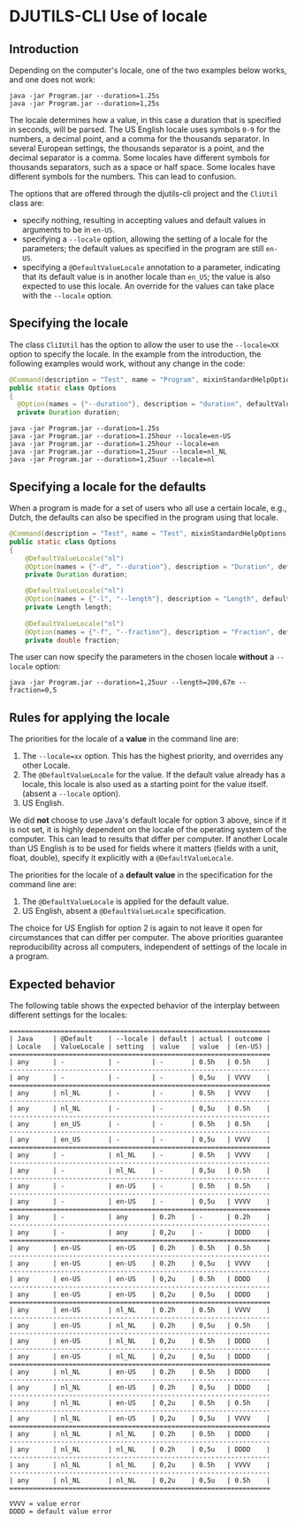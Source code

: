 # DJUTILS-CLI Use of locale

## Introduction

Depending on the computer's locale, one of the two examples below works, and one does not work:

```text
java -jar Program.jar --duration=1.25s
java -jar Program.jar --duration=1,25s
```

The locale determines how a value, in this case a duration that is specified in seconds, will be parsed. The US English locale uses symbols `0-9` for the numbers, a decimal point, and a comma for the thousands separator. In several European settings, the thousands separator is a point, and the decimal separator is a comma. Some locales have different symbols for thousands separators, such as a space or half space. Some locales have different symbols for the numbers. This can lead to confusion. 

The options that are offered through the djutils-cli project and the `CliUtil` class are:

- specify nothing, resulting in accepting values and default values in arguments to be in `en-US`.
- specifying a `--locale` option, allowing the setting of a locale for the parameters; the default values as specified in the program are still `en-US`.
- specifying a `@DefaultValueLocale` annotation to a parameter, indicating that its default value is in another locale than `en_US`; the value is also expected to use this locale. An override for the values can take place with the `--locale` option.


## Specifying the locale

The class `CliIUtil` has the option to allow the user to use the `--locale=XX` option to specify the locale. In the example from the introduction, the following examples would work, without any change in the code:

```java
@Command(description = "Test", name = "Program", mixinStandardHelpOptions = true, version = "1.0")
public static class Options
{
  @Option(names = {"--duration"}, description = "duration", defaultValue = "0.0s")
  private Duration duration;
```

```text
java -jar Program.jar --duration=1.25s
java -jar Program.jar --duration=1.25hour --locale=en-US
java -jar Program.jar --duration=1.25hour --locale=en
java -jar Program.jar --duration=1,25uur --locale=nl_NL
java -jar Program.jar --duration=1,25uur --locale=nl
```

## Specifying a locale for the defaults

When a program is made for a set of users who all use a certain locale, e.g., Dutch, the defaults can also be specified in the program using that locale.

```java
@Command(description = "Test", name = "Test", mixinStandardHelpOptions = true, version = "1.0")
public static class Options
{
    @DefaultValueLocale("nl")
    @Option(names = {"-d", "--duration"}, description = "Duration", defaultValue = "0,5s")
    private Duration duration;

    @DefaultValueLocale("nl")
    @Option(names = {"-l", "--length"}, description = "Length", defaultValue = "17,2m")
    private Length length;
    
    @DefaultValueLocale("nl")
    @Option(names = {"-f", "--fraction"}, description = "Fraction", defaultValue = "0,4")
    private double fraction;
```

The user can now specify the parameters in the chosen locale **without** a `--locale` option:

```text
java -jar Program.jar --duration=1,25uur --length=200,67m --fraction=0,5
```


## Rules for applying the locale

The priorities for the locale of a **value** in the command line are:

1. The `--locale=xx` option. This has the highest priority, and overrides any other Locale.
2. The `@DefaultValueLocale` for the value. If the default value already has a locale, this locale is also used as a starting point for the value itself. (absent a `--locale` option).
3. US English.

We did **not** choose to use Java's default locale for option 3 above, since if it is not set, it is highly dependent on the locale of the operating system of the computer. This can lead to results that differ per computer. If another Locale than US English is to be used for fields where it matters (fields with a unit, float, double), specify it explicitly with a `@DefaultValueLocale`.  

The priorities for the locale of a **default value** in the specification for the command line are:

1. The `@DefaultValueLocale` is applied for the default value.
2. US English, absent a `@DefaultValueLocale` specification.

The choice for US English for option 2 is again to not leave it open for circumstances that can differ per computer. The above priorities guarantee reproducibility across all computers, independent of settings of the locale in a program.


## Expected behavior

The following table shows the expected behavior of the interplay between different settings for the locales:

```text
==================================================================
| Java     | @Default    | --locale | default | actual | outcome |
| Locale   | ValueLocale | setting  | value   | value  | (en-US) |
==================================================================
| any      | -           | -        | -       | 0.5h   | 0.5h    |
------------------------------------------------------------------
| any      | -           | -        | -       | 0,5u   | VVVV    |
==================================================================
| any      | nl_NL       | -        | -       | 0.5h   | VVVV    |
------------------------------------------------------------------
| any      | nl_NL       | -        | -       | 0,5u   | 0.5h    |
------------------------------------------------------------------
| any      | en_US       | -        | -       | 0.5h   | 0.5h    |
------------------------------------------------------------------
| any      | en_US       | -        | -       | 0,5u   | VVVV    |
==================================================================
| any      | -           | nl_NL    | -       | 0.5h   | VVVV    |
------------------------------------------------------------------
| any      | -           | nl_NL    | -       | 0,5u   | 0.5h    |
------------------------------------------------------------------
| any      | -           | en-US    | -       | 0.5h   | 0.5h    |
------------------------------------------------------------------
| any      | -           | en-US    | -       | 0,5u   | VVVV    |
==================================================================
| any      | -           | any      | 0.2h    | -      | 0.2h    |
------------------------------------------------------------------
| any      | -           | any      | 0,2u    | -      | DDDD    |
==================================================================
| any      | en-US       | en-US    | 0.2h    | 0.5h   | 0.5h    |
------------------------------------------------------------------
| any      | en-US       | en-US    | 0.2h    | 0,5u   | VVVV    |
------------------------------------------------------------------
| any      | en-US       | en-US    | 0,2u    | 0.5h   | DDDD    |
------------------------------------------------------------------
| any      | en-US       | en-US    | 0,2u    | 0,5u   | DDDD    |
==================================================================
| any      | en-US       | nl_NL    | 0.2h    | 0.5h   | VVVV    |
------------------------------------------------------------------
| any      | en-US       | nl_NL    | 0.2h    | 0,5u   | 0.5h    |
------------------------------------------------------------------
| any      | en-US       | nl_NL    | 0,2u    | 0.5h   | DDDD    |
------------------------------------------------------------------
| any      | en-US       | nl_NL    | 0,2u    | 0,5u   | DDDD    |
==================================================================
| any      | nl_NL       | en-US    | 0.2h    | 0.5h   | DDDD    |
------------------------------------------------------------------
| any      | nl_NL       | en-US    | 0.2h    | 0,5u   | DDDD    |
------------------------------------------------------------------
| any      | nl_NL       | en-US    | 0,2u    | 0.5h   | 0.5h    |
------------------------------------------------------------------
| any      | nl_NL       | en-US    | 0,2u    | 0,5u   | VVVV    |
==================================================================
| any      | nl_NL       | nl_NL    | 0.2h    | 0.5h   | DDDD    |
------------------------------------------------------------------
| any      | nl_NL       | nl_NL    | 0.2h    | 0,5u   | DDDD    |
------------------------------------------------------------------
| any      | nl_NL       | nl_NL    | 0,2u    | 0.5h   | VVVV    |
------------------------------------------------------------------
| any      | nl_NL       | nl_NL    | 0,2u    | 0,5u   | 0.5h    |
==================================================================

VVVV = value error
DDDD = default value error
```
